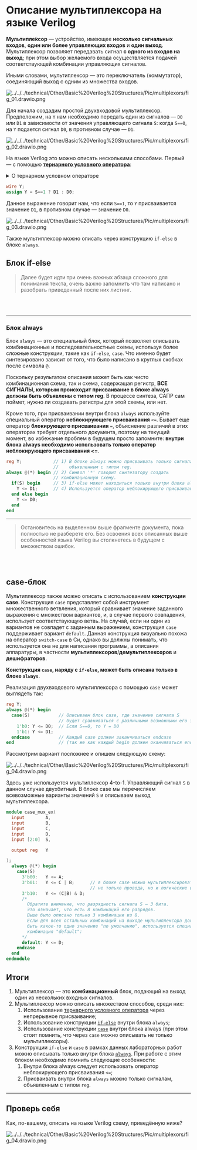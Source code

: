 # Описание мультиплексора на языке Verilog

**Мультипле́ксор** — устройство, имеющее **несколько сигнальных входов**, **один или более управляющих входов** и **один выход**. Мультиплексор позволяет передавать сигнал **с одного из входов на выход**; при этом выбор желаемого входа осуществляется подачей соответствующей комбинации управляющих сигналов.

Иными словами, мультиплексор — это переключатель (коммутатор), соединяющий выход с одним из множества входов.

![../../../technical/Other/Basic%20Verilog%20Structures/Pic/multiplexors/fig_01.drawio.png](../../../technical/Other/Basic%20Verilog%20Structures/Pic/multiplexors/fig_01.drawio.png)

Для начала создадим простой двухвходовой мультиплексор. Предположим, на `Y` нам необходимо передать один из сигналов — `D0` или `D1` в зависимости от значения управляющего сигнала `S`: когда `S==0`, на `Y` подается сигнал `D0`, в противном случае — `D1`.

![../../../technical/Other/Basic%20Verilog%20Structures/Pic/multiplexors/fig_02.drawio.png](../../../technical/Other/Basic%20Verilog%20Structures/Pic/multiplexors/fig_02.drawio.png)

На языке Verilog это можно описать несколькими способами. Первый — с помощью **[тернарного условного оператора](https://ru.wikipedia.org/wiki/Тернарная_условная_операция)**:

<details>

## Тернарный условный оператор

<summary>О тернарном условном операторе</summary>

Операторы бывают различной **[арности](https://ru.wikipedia.org/wiki/Арность)**(количества аргументов оператора[операндов]):

- унарный (с одним операндом), пример: `-a`;
- бинарный (с двумя операндами), пример: `a+b`;
- тернарный (с тремя операндами), пример: `cond ? if_true : false`;
- и др.

Несмотря на то, что тернарным оператором может быть любой оператор, принимающий три операнда, обычно под ним подразумевается **тернарный условный оператор**, работающий следующим образом:

```text
<условие> ? <значение_если_условие_истинно> : <значение_если_условие_ложно>
```

Первым операндом идет некоторое условие (любое выражение, которое может быть сведено к 1 или 0). Далее ставится знак вопроса (часть тернарного оператора, отделяющая выражение первого операнда от выражения второго операнда). Далее пишется выражение, которое будет результатом тернарного условного оператора в случае, если условие оказалось истинным. После чего ставится двоеточие (часть тернарного условного оператора, отделяющая выражение второго операнда от выражения третьего операнда). Затем пишется выражение, которое будет результатом тернарного условного оператора в случае, если условие оказалось ложным.

Пример для языка C++:

```c++
a = b+c >= 5 ? b+c : b+d;
```

Сперва вычисляется первый операнд (выражение `b+c >= 5`). Если это выражение оказалось истинным (равно единице), то переменной `a` будет присвоено значение второго операнда (выражения `b+c`), в противном случае переменной `a` будет присвоено значение третьего операнда (выражения `b+d`).
</details>

```Verilog
wire Y;
assign Y = S==1 ? D1 : D0;
```

Данное выражение говорит нам, что если `S==1`, то `Y` присваивается значение `D1`, в противном случае — значение `D0`.

![../../../technical/Other/Basic%20Verilog%20Structures/Pic/multiplexors/fig_03.drawio.png](../../../technical/Other/Basic%20Verilog%20Structures/Pic/multiplexors/fig_03.drawio.png)

Также мультиплексор можно описать через конструкцию `if-else` в блоке `always`.

## Блок if-else

> Далее будет идти три очень важных абзаца сложного для понимания текста, очень важно запомнить что там написано и разобрать приведенный после них листинг.

<br><br>

---

### Блок always

Блок `always` — это специальный блок, который позволяет описывать комбинационные и последовательностные схемы, используя более сложные конструкции, такие как `if-else`, `case`. Что именно будет синтезировано зависит от того, что было написано в круглых скобках после символа `@`.

Поскольку результатом описания может быть как чисто комбинационная схема, так и схема, содержащая регистр, **ВСЕ СИГНАЛЫ, которым происходит присваивание в блоке always должны быть объявлены с типом reg**. В процессе синтеза, САПР сам поймет, нужно ли создавать регистры для этой схемы, или нет.

Кроме того, при присваивании внутри блока `always` используйте специальный оператор **неблокирующего присваивания** `<=`. Бывает еще оператор **блокирующего присваивания** `=`, объяснение различий в этих операторах требует отдельного документа, поэтому на текущий момент, во избежание проблем в будущем просто запомните: **внутри блока always необходимо использовать только оператор неблокирующего присваивания <=**.

```Verilog
reg Y;            // 1) В блоке always можно присваивать только сигналам,
                  //    объявленным с типом reg.
always @(*) begin // 2) Символ '*' говорит синтезатору создать
                  // комбинационную схему.
  if(S) begin     // 3) if-else может находиться только внутри блока always.
    Y <= D1;      // 4) Используется оператор неблокирующего присваивания.
  end else begin
    Y <= D0;
  end
end
```

---

> Остановитесь на выделенном выше фрагменте документа, пока полностью не разберете его. Без освоения всех описанных выше особенностей языка Verilog вы столкнетесь в будущем с множеством ошибок.

<br><br>

## case-блок

Мультиплексор также можно описать с использованием **конструкции case**.
Конструкция `case` представляет собой инструмент множественного ветвления, который сравнивает значение заданного выражения с множеством вариантов, и, в случае первого совпадения, использует соответствующую ветвь. На случай, если ни один из вариантов не совпадет с заданным выражением, конструкция `case` поддерживает вариант `default`. Данная конструкция визуально похожа на оператор `switch-case` в Си, однако вы должны понимать, что используется она не для написания программы, а описания аппаратуры, в частности **мультиплексоров**/**демультиплексоров** и **дешифраторов**.

**Конструкция `case`, наряду с `if-else`, может быть описана только в блоке `always`**.

Реализация двухвходового мультиплексора с помощью `case` может выглядеть так:

```Verilog
reg Y;
always @(*) begin
  case(S)           // Описываем блок case, где значение сигнала S
                    // будет сравниваться с различными возможными его значениями
    1'b0: Y <= D0;  // Если S==0, то Y = D0
    1'b1: Y <= D1;
  endcase           // Каждый case должен заканчиваться endcase
end                 // (так же как каждый begin должен оканчиваться end)
```

Рассмотрим вариант посложнее и опишем следующую схему:

![../../../technical/Other/Basic%20Verilog%20Structures/Pic/multiplexors/fig_04.drawio.png](../../../technical/Other/Basic%20Verilog%20Structures/Pic/multiplexors/fig_04.drawio.png)

Здесь уже используется мультиплексор 4-to-1. Управляющий сигнал `S` в данном случае двухбитный. В блоке case мы перечисляем всевозможные варианты значений `S` и описываем выход мультиплексора.

```Verilog
module case_mux_ex(
  input        A,
  input        B,
  input        C,
  input        D,
  input [2:0]  S,

  output reg   Y

);
  always @(*) begin
    case(S)
      3'b00:   Y <= A;
      3'b01:   Y <= C | B;      // в блоке case можно мультиплексировать
                                // не только провода, но и логические выражения
      3'b10:   Y <= (C|B) & D;
      /*
        Обратите внимание, что разрядность сигнала S — 3 бита.
        Это означает, что есть 8 комбинаций его разрядов.
        Выше было описано только 3 комбинации из 8.
        Если для всех остальных комбинаций на выходе мультиплексора должно
        быть какое-то одно значение "по умолчанию", используется специальная
        комбинация "default":
      */
      default: Y <= D;
    endcase
  end
endmodule
```

## Итоги

1. Мультиплексор — это **комбинационный** блок, подающий на выход один из нескольких входных сигналов.
2. Мультиплексор можно описать множеством способов, среди них:
   1. Использование [тернарного условного оператора](#тернарный-условный-оператор) через непрерывное присваивание;
   2. Использование конструкции [`if-else`](#блок-if-else) внутри блока `always`;
   3. Использование конструкции [`case`](#case-блок) внутри блока always (при этом стоит помнить, что через `case` можно описывать не только мультиплексоры).
3. Конструкции `if-else` и `case` в рамках данных лабораторных работ можно описывать только внутри блока [`always`](#блок-always). При работе с этим блоком необходимо помнить следующие особенности:
   1. Внутри блока always следует использовать оператор неблокирующего присваивания `<=`;
   2. Присваивать внутри блока `always` можно только сигналам, объявленным с типом `reg`.

---

## Проверь себя

Как, по-вашему, описать на языке Verilog схему, приведённую ниже?

![../../../technical/Other/Basic%20Verilog%20Structures/Pic/multiplexors/fig_04.drawio.png](../../../technical/Other/Basic%20Verilog%20Structures/Pic/multiplexors/fig_04.drawio.png)

